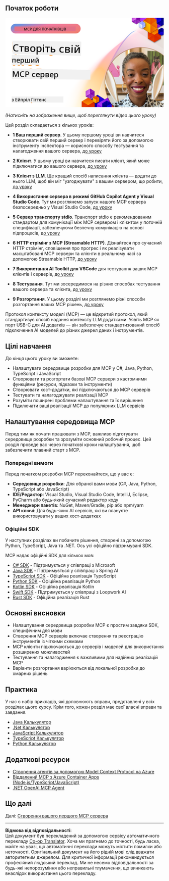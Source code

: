 <!--
CO_OP_TRANSLATOR_METADATA:
{
  "original_hash": "1197b6dbde36773e04a5ae826557fdb9",
  "translation_date": "2025-08-26T18:29:55+00:00",
  "source_file": "03-GettingStarted/README.md",
  "language_code": "uk"
}
-->
## Початок роботи  

[![Створіть свій перший MCP сервер](../../../translated_images/04.0ea920069efd979a0b2dad51e72c1df7ead9c57b3305796068a6cee1f0dd6674.uk.png)](https://youtu.be/sNDZO9N4m9Y)

_(Натисніть на зображення вище, щоб переглянути відео цього уроку)_

Цей розділ складається з кількох уроків:

- **1 Ваш перший сервер**. У цьому першому уроці ви навчитеся створювати свій перший сервер і перевіряти його за допомогою інструменту інспектора — корисного способу тестування та налагодження вашого сервера, [до уроку](01-first-server/README.md)

- **2 Клієнт**. У цьому уроці ви навчитеся писати клієнт, який може підключатися до вашого сервера, [до уроку](02-client/README.md)

- **3 Клієнт з LLM**. Ще кращий спосіб написання клієнта — додати до нього LLM, щоб він міг "узгоджувати" з вашим сервером, що робити, [до уроку](03-llm-client/README.md)

- **4 Використання сервера в режимі GitHub Copilot Agent у Visual Studio Code**. Тут ми розглянемо запуск нашого MCP сервера безпосередньо у Visual Studio Code, [до уроку](04-vscode/README.md)

- **5 Сервер транспорту stdio**. Транспорт stdio є рекомендованим стандартом для комунікації між MCP сервером і клієнтом у поточній специфікації, забезпечуючи безпечну комунікацію на основі підпроцесів, [до уроку](05-stdio-server/README.md)

- **6 HTTP стрімінг з MCP (Streamable HTTP)**. Дізнайтеся про сучасний HTTP стрімінг, сповіщення про прогрес і як реалізувати масштабовані MCP сервери та клієнти в реальному часі за допомогою Streamable HTTP, [до уроку](06-http-streaming/README.md)

- **7 Використання AI Toolkit для VSCode** для тестування ваших MCP клієнтів і серверів, [до уроку](07-aitk/README.md)

- **8 Тестування**. Тут ми зосередимося на різних способах тестування вашого сервера та клієнта, [до уроку](08-testing/README.md)

- **9 Розгортання**. У цьому розділі ми розглянемо різні способи розгортання ваших MCP рішень, [до уроку](09-deployment/README.md)

Протокол контексту моделі (MCP) — це відкритий протокол, який стандартизує спосіб надання контексту LLM додатками. Уявіть MCP як порт USB-C для AI додатків — він забезпечує стандартизований спосіб підключення AI моделей до різних джерел даних і інструментів.

## Цілі навчання

До кінця цього уроку ви зможете:

- Налаштувати середовище розробки для MCP у C#, Java, Python, TypeScript і JavaScript
- Створювати та розгортати базові MCP сервери з кастомними функціями (ресурси, підказки та інструменти)
- Створювати хост-додатки, які підключаються до MCP серверів
- Тестувати та налагоджувати реалізації MCP
- Розуміти поширені проблеми налаштування та їх вирішення
- Підключати ваші реалізації MCP до популярних LLM сервісів

## Налаштування середовища MCP

Перед тим як почати працювати з MCP, важливо підготувати середовище розробки та зрозуміти основний робочий процес. Цей розділ проведе вас через початкові кроки налаштування, щоб забезпечити плавний старт з MCP.

### Попередні вимоги

Перед початком розробки MCP переконайтеся, що у вас є:

- **Середовище розробки**: Для обраної вами мови (C#, Java, Python, TypeScript або JavaScript)
- **IDE/Редактор**: Visual Studio, Visual Studio Code, IntelliJ, Eclipse, PyCharm або будь-який сучасний редактор коду
- **Менеджери пакетів**: NuGet, Maven/Gradle, pip або npm/yarn
- **API ключі**: Для будь-яких AI сервісів, які ви плануєте використовувати у ваших хост-додатках

### Офіційні SDK

У наступних розділах ви побачите рішення, створені за допомогою Python, TypeScript, Java та .NET. Ось усі офіційно підтримувані SDK.

MCP надає офіційні SDK для кількох мов:
- [C# SDK](https://github.com/modelcontextprotocol/csharp-sdk) - Підтримується у співпраці з Microsoft
- [Java SDK](https://github.com/modelcontextprotocol/java-sdk) - Підтримується у співпраці з Spring AI
- [TypeScript SDK](https://github.com/modelcontextprotocol/typescript-sdk) - Офіційна реалізація TypeScript
- [Python SDK](https://github.com/modelcontextprotocol/python-sdk) - Офіційна реалізація Python
- [Kotlin SDK](https://github.com/modelcontextprotocol/kotlin-sdk) - Офіційна реалізація Kotlin
- [Swift SDK](https://github.com/modelcontextprotocol/swift-sdk) - Підтримується у співпраці з Loopwork AI
- [Rust SDK](https://github.com/modelcontextprotocol/rust-sdk) - Офіційна реалізація Rust

## Основні висновки

- Налаштування середовища розробки MCP є простим завдяки SDK, специфічним для мови
- Створення MCP серверів включає створення та реєстрацію інструментів із чіткими схемами
- MCP клієнти підключаються до серверів і моделей для використання розширених можливостей
- Тестування та налагодження є важливими для надійних реалізацій MCP
- Варіанти розгортання варіюються від локальної розробки до хмарних рішень

## Практика

У нас є набір прикладів, які доповнюють вправи, представлені у всіх розділах цього курсу. Крім того, кожен розділ має свої власні вправи та завдання.

- [Java Калькулятор](./samples/java/calculator/README.md)
- [.Net Калькулятор](../../../03-GettingStarted/samples/csharp)
- [JavaScript Калькулятор](./samples/javascript/README.md)
- [TypeScript Калькулятор](./samples/typescript/README.md)
- [Python Калькулятор](../../../03-GettingStarted/samples/python)

## Додаткові ресурси

- [Створення агентів за допомогою Model Context Protocol на Azure](https://learn.microsoft.com/azure/developer/ai/intro-agents-mcp)
- [Віддалений MCP з Azure Container Apps (Node.js/TypeScript/JavaScript)](https://learn.microsoft.com/samples/azure-samples/mcp-container-ts/mcp-container-ts/)
- [.NET OpenAI MCP Agent](https://learn.microsoft.com/samples/azure-samples/openai-mcp-agent-dotnet/openai-mcp-agent-dotnet/)

## Що далі

Далі: [Створення вашого першого MCP сервера](01-first-server/README.md)

---

**Відмова від відповідальності**:  
Цей документ був перекладений за допомогою сервісу автоматичного перекладу [Co-op Translator](https://github.com/Azure/co-op-translator). Хоча ми прагнемо до точності, будь ласка, майте на увазі, що автоматичні переклади можуть містити помилки або неточності. Оригінальний документ на його рідній мові слід вважати авторитетним джерелом. Для критичної інформації рекомендується професійний людський переклад. Ми не несемо відповідальності за будь-які непорозуміння або неправильні тлумачення, що виникають внаслідок використання цього перекладу.